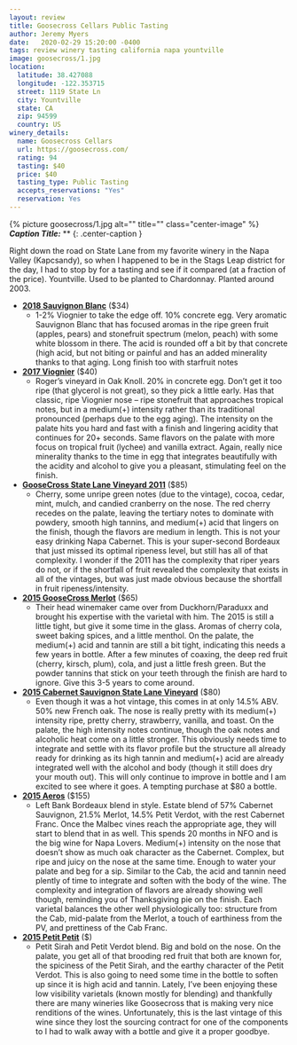 ```yaml
---
layout: review
title: Goosecross Cellars Public Tasting
author: Jeremy Myers
date:   2020-02-29 15:20:00 -0400
tags: review winery tasting california napa yountville
image: goosecross/1.jpg
location:
  latitude: 38.427088
  longitude: -122.353715
  street: 1119 State Ln
  city: Yountville
  state: CA
  zip: 94599
  country: US
winery_details:
  name: Goosecross Cellars
  url: https://goosecross.com/
  rating: 94
  tasting: $40
  price: $40
  tasting_type: Public Tasting
  accepts_reservations: "Yes"
  reservation: Yes
---
```


{% picture goosecross/1.jpg alt="" title="" class="center-image" %}
***Caption Title:*** **
{: .center-caption }

Right down the road on State Lane from my favorite winery in the Napa Valley (Kapcsandy), so when I happened to be in the Stags Leap district for the day, I had to stop by for a tasting and see if it compared (at a fraction of the price).  Yountville.  Used to be planted to Chardonnay.  Planted around 2003.

* [**2018 Sauvignon Blanc**]() ($34)
  * 1-2% Viognier to take the edge off.  10% concrete egg.  Very aromatic Sauvignon Blanc that has focused aromas in the ripe green fruit (apples, pears) and stonefruit spectrum (melon, peach) with some white blossom in there.  The acid is rounded off a bit by that concrete (high acid, but not biting or painful and has an added minerality thanks to that aging.  Long finish too with starfruit notes
* [**2017 Viognier**]() ($40)
  * Roger’s vineyard in Oak Knoll.  20% in concrete egg.  Don’t get it too ripe (that glycerol is not great), so they pick a little early.  Has that classic, ripe Viognier nose – ripe stonefruit that approaches tropical notes, but in a medium(+) intensity rather than its traditional pronounced (perhaps due to the egg aging).  The intensity on the palate hits you hard and fast with a finish and lingering acidity that continues for 20+ seconds.  Same flavors on the palate with more focus on tropical fruit (lychee) and vanilla extract.  Again, really nice minerality thanks to the time in egg that integrates beautifully with the acidity and alcohol to give you a pleasant, stimulating feel on the finish.
* [**GooseCross State Lane Vineyard 2011**]() ($85)
  * Cherry, some unripe green notes (due to the vintage), cocoa, cedar, mint, mulch, and candied cranberry on the nose.  The red cherry recedes on the palate, leaving the tertiary notes to dominate with powdery, smooth high tannins, and medium(+) acid that lingers on the finish, though the flavors are medium in length.  This is not your easy drinking Napa Cabernet.  This is your super-second Bordeaux that just missed its optimal ripeness level, but still has all of that complexity.  I wonder if the 2011 has the complexity that riper years do not, or if the shortfall of fruit revealed the complexity that exists in all of the vintages, but was just made obvious because the shortfall in fruit ripeness/intensity.
* [**2015 GooseCross Merlot**]() ($65)
  * Their head winemaker came over from Duckhorn/Paraduxx and brought his expertise with the varietal with him.  The 2015 is still a little tight, but give it some time in the glass.  Aromas of cherry cola, sweet baking spices, and a little menthol.  On the palate, the medium(+) acid and tannin are still a bit tight, indicating this needs a few years in bottle.  After a few minutes of coaxing, the deep red fruit (cherry, kirsch, plum), cola, and just a little fresh green.  But the powder tannins that stick on your teeth through the finish are hard to ignore.  Give this 3-5 years to come around.
* [**2015 Cabernet Sauvignon State Lane Vineyard**]() ($80)
  * Even though it was a hot vintage, this comes in at only 14.5% ABV.  50% new French oak.  The nose is really pretty with its medium(+) intensity ripe, pretty cherry, strawberry, vanilla, and toast.  On the palate, the high intensity notes continue, though the oak notes and alcoholic heat come on a little stronger.  This obviously needs time to integrate and settle with its flavor profile but the structure all already ready for drinking as its high tannin and medium(+) acid are already integrated well with the alcohol and body (though it still does dry your mouth out).  This will only continue to improve in bottle and I am excited to see where it goes.  A tempting purchase at $80 a bottle.
* [**2015 Aeros**]() ($155)
  * Left Bank Bordeaux blend in style.  Estate blend of 57% Cabernet Sauvignon, 21.5% Merlot, 14.5% Petit Verdot, with the rest Cabernet Franc.  Once the Malbec vines reach the appropriate age, they will start to blend that in as well.  This spends 20 months in NFO and is the big wine for Napa Lovers.  Medium(+) intensity on the nose that doesn’t show as much oak character as the Cabernet.  Complex, but ripe and juicy on the nose at the same time.  Enough to water your palate and beg for a sip.  Similar to the Cab, the acid and tannin need plently of time to integrate and soften with the body of the wine.  The complexity and integration of flavors are already showing well though, reminding you of Thanksgiving pie on the finish.  Each varietal balances the other well physiologically too: structure from the Cab, mid-palate from the Merlot, a touch of earthiness from the PV, and prettiness of the Cab Franc.
* [**2015 Petit Petit**]() ($)
  * Petit Sirah and Petit Verdot blend.  Big and bold on the nose.  On the palate, you get all of that brooding red fruit that both are known for, the spiciness of the Petit Sirah, and the earthy character of the Petit Verdot.  This is also going to need some time in the bottle to soften up since it is high acid and tannin.  Lately, I’ve been enjoying these low visibility varietals (known mostly for blending) and thankfully there are many wineries like Goosecross that is making very nice renditions of the wines.  Unfortunately, this is the last vintage of this wine since they lost the sourcing contract for one of the components to I had to walk away with a bottle and give it a proper goodbye.

